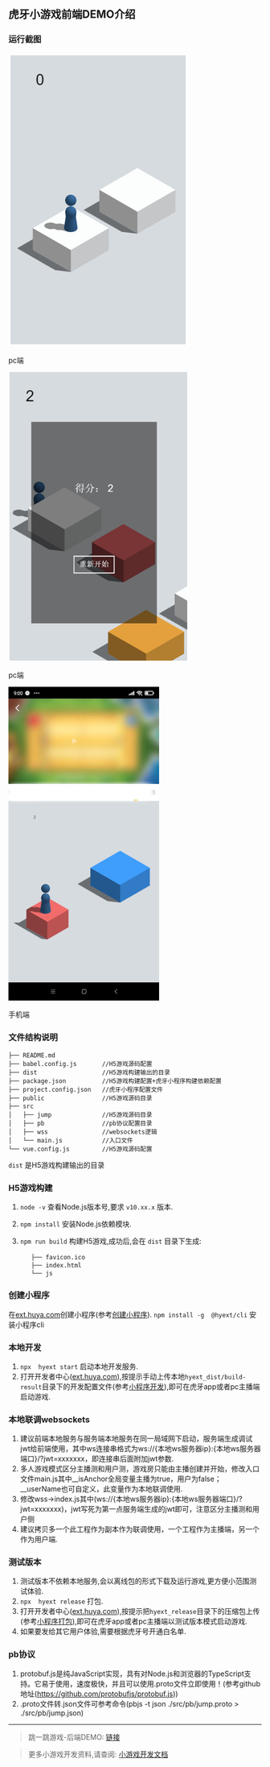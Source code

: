 ## 虎牙小游戏前端DEMO介绍
### 运行截图
![pc端](./screenshot/pc.jpg)

pc端

![pc端](./screenshot/pc2.jpg)

pc端

![手机端](./screenshot/mobile.jpg)

手机端

### 文件结构说明
```
├── README.md 
├── babel.config.js       //H5游戏源码配置
├── dist                  //H5游戏构建输出的目录
├── package.json          //H5游戏构建配置+虎牙小程序构建依赖配置
├── project.config.json   //虎牙小程序配置文件
├── public                //H5游戏源码目录
├── src
│   ├── jump              //H5游戏源码目录
│   ├── pb                //pb协议配置目录
│   ├── wss               //websockets逻辑
│   └── main.js           //入口文件
└── vue.config.js         //H5游戏源码配置
```

`dist` 是H5游戏构建输出的目录

### H5游戏构建

1. `node -v` 查看Node.js版本号,要求 `v10.xx.x` 版本.
2. `npm install` 安装Node.js依赖模块.
3. `npm run build` 构建H5游戏,成功后,会在 `dist` 目录下生成:
   
    ```
       ├── favicon.ico
       ├── index.html
       └── js
    ```
### 创建小程序
在[ext.huya.com](https://ext.huya.com/)创建小程序(参考[创建小程序](https://dev.huya.com/docs/#/ems?id=_1-%e5%88%9b%e5%bb%ba%e5%b0%8f%e7%a8%8b%e5%ba%8f)).
`npm install -g  @hyext/cli` 安装小程序cli

### 本地开发
1. `npx  hyext start` 启动本地开发服务.
2. 打开开发者中心([ext.huya.com](https://ext.huya.com/)),按提示手动上传本地`hyext_dist/build-result`目录下的开发配置文件(参考[小程序开发](https://dev.huya.com/docs/#/hyext-cli?id=%e5%bc%80%e5%8f%91)),即可在虎牙app或者pc主播端启动游戏.

### 本地联调websockets
1. 建议前端本地服务与服务端本地服务在同一局域网下启动，服务端生成调试jwt给前端使用，其中ws连接串格式为ws://{本地ws服务器ip}:{本地ws服务器端口}/?jwt=xxxxxxx，即连接串后面附加jwt参数.
2. 多人游戏模式区分主播测和用户测，游戏房只能由主播创建并开始，修改入口文件main.js其中__isAnchor全局变量主播为true，用户为false；__userName也可自定义，此变量作为本地联调使用.
3. 修改wss->index.js其中(ws://{本地ws服务器ip}:{本地ws服务器端口}/?jwt=xxxxxxx)，jwt写死为第一点服务端生成的jwt即可，注意区分主播测和用户侧
4. 建议拷贝多一个此工程作为副本作为联调使用，一个工程作为主播端，另一个作为用户端.

### 测试版本
1. 测试版本不依赖本地服务,会以离线包的形式下载及运行游戏,更方便小范围测试体验.
2. `npx  hyext release` 打包.
3. 打开开发者中心([ext.huya.com](https://ext.huya.com/)),按提示把`hyext_release`目录下的压缩包上传(参考[小程序打包](https://dev.huya.com/docs/#/hyext-cli?id=%e6%89%93%e5%8c%85)),即可在虎牙app或者pc主播端以测试版本模式启动游戏.
4. 如果要发给其它用户体验,需要根据虎牙号开通白名单.

### pb协议
1. protobuf.js是纯JavaScript实现，具有对Node.js和浏览器的TypeScript支持。它易于使用，速度极快，并且可以使用.proto文件立即使用！(参考github地址(https://github.com/protobufjs/protobuf.js))
2. .proto文件转.json文件可参考命令(pbjs -t json ./src/pb/jump.proto > ./src/pb/jump.json)

---
> 跳一跳游戏-后端DEMO: [链接](https://github.com/huya-ext/miniapp/tree/master/examples/game-jump-server-demo)

> 更多小游戏开发资料,请查阅: [小游戏开发文档](https://github.com/huya-ext/miniapp/blob/master/doc/game.md)
